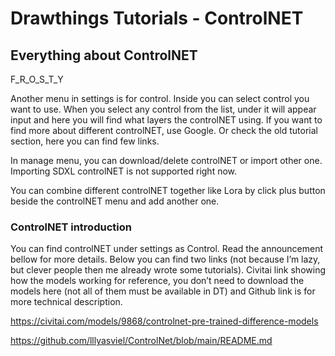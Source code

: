 # Drawthings Tutorials - ControlNET


## Everything about ControlNET

F_R_O_S_T_Y

Another menu in settings is for control. Inside you can select control you want to use. When you select any control from the list, under it will appear input  and here you will find what layers the controlNET using. If you want to find more about different controlNET, use Google.  Or check the old tutorial section, here you can find few links. 

In manage  menu, you can download/delete controlNET or import other one. Importing SDXL controlNET is not supported right now. 

You can combine different controlNET together like Lora by click plus button beside the controlNET menu and add another one. 


### ControlNET introduction

You can find controlNET under settings as Control. Read the announcement bellow for more details. Below you can find two links (not because I’m lazy, but clever people then me already wrote some tutorials). Civitai link showing how the models working for reference, you don’t need to download the models here (not all of them must be available in DT) and Github link is for more technical description. 

https://civitai.com/models/9868/controlnet-pre-trained-difference-models

https://github.com/lllyasviel/ControlNet/blob/main/README.md

